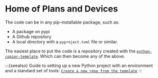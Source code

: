 # Home of Plans and Devices

The code can be in any pip-installable package, such as:

* A package on pypi
* A Github repository
* A local directory with a `pyproject.toml` file or similar.

The easiest place to put the code is a repository created with the [`python-copier-template`](https://diamondlightsource.github.io/python-copier-template/main/index.html). Which can then become any of the above.

:::{seealso}
Guide to setting up a new Python project with an environment and a standard set of tools: [`Create a new repo from the template`](https://diamondlightsource.github.io/python-copier-template/main/tutorials/create-new.html)
:::
